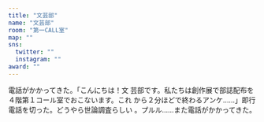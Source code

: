 ```yaml
---
title: "文芸部"
name: "文芸部"
room: "第一CALL室"
map: ""
sns:
  twitter: ""
  instagram: ""
award: ""
---
```


電話がかかってきた。「こんにちは！文
芸部です。私たちは創作展で部誌配布を
４階第１コール室でおこないます。これ
から２分ほどで終わるアンケ……」即行
電話を切った。どうやら世論調査らしい
。プルル……また電話がかかってきた。
